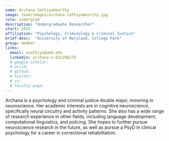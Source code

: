 ```yaml
---
name: Archana Sathiyamoorthy
image: team/images/archana-sathiyamoorthy.jpg
role: undergrad
description: "Undergraduate Researcher"
start: 2025
affiliation: "Psychology, Criminology & Criminal Justice"
brief-desc:  "University of Maryland, College Park"
group: member
links:
  email: asathiya@umd.edu
  linkedin: archana-s-831206270
  # google-scholar: 
  # orcid: 
  # github: 
  # twitter:   
  # cv: 
  # faculty-page: 
---
```

Archana is a psychology and criminal justice double major, minoring in neuroscience. Her academic interests are in cognitive neuroscience, specifically neural circuitry and activity patterns. She also has a wide range of research experience in other fields, including language development, computational linguistics, and policing. She hopes to further pursue neuroscience research in the future, as well as pursue a PsyD in clinical psychology for a career in correctional rehabilitation.